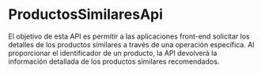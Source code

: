 # ProductosSimilaresApi

El objetivo de esta API es permitir a las aplicaciones front-end solicitar los detalles de los productos similares a través de una operación específica. Al proporcionar el identificador de un producto, la API devolverá la información detallada de los productos similares recomendados.